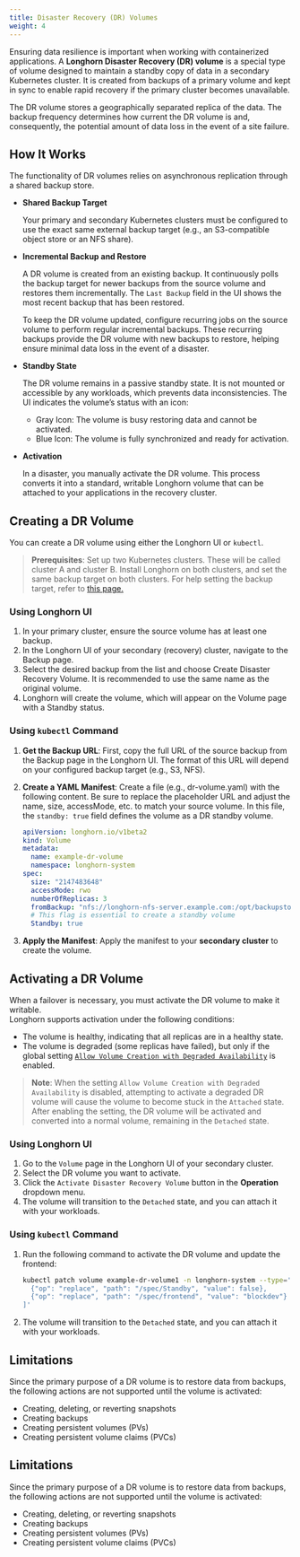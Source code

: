 ```yaml
---
title: Disaster Recovery (DR) Volumes
weight: 4
---
```


Ensuring data resilience is important when working with containerized applications.
A **Longhorn Disaster Recovery (DR) volume** is a special type of volume designed to maintain a standby copy of data in a secondary Kubernetes cluster. It is created from backups of a primary volume and kept in sync to enable rapid recovery if the primary cluster becomes unavailable.

The DR volume stores a geographically separated replica of the data. The backup frequency determines how current the DR volume is and, consequently, the potential amount of data loss in the event of a site failure.

## How It Works

The functionality of DR volumes relies on asynchronous replication through a shared backup store.

- **Shared Backup Target**

    Your primary and secondary Kubernetes clusters must be configured to use the exact same external backup target (e.g., an S3-compatible object store or an NFS share).

- **Incremental Backup and Restore**

    A DR volume is created from an existing backup. It continuously polls the backup target for newer backups from the source volume and restores them incrementally. The `Last Backup` field in the UI shows the most recent backup that has been restored.

    To keep the DR volume updated, configure recurring jobs on the source volume to perform regular incremental backups. These recurring backups provide the DR volume with new backups to restore, helping ensure minimal data loss in the event of a disaster.

- **Standby State**

    The DR volume remains in a passive standby state. It is not mounted or accessible by any workloads, which prevents data inconsistencies. The UI indicates the volume’s status with an icon:

    - Gray Icon: The volume is busy restoring data and cannot be activated.
    - Blue Icon: The volume is fully synchronized and ready for activation.

- **Activation**

    In a disaster, you manually activate the DR volume. This process converts it into a standard, writable Longhorn volume that can be attached to your applications in the recovery cluster.

## Creating a DR Volume

You can create a DR volume using either the Longhorn UI or `kubectl`.

> **Prerequisites**: Set up two Kubernetes clusters. These will be called cluster A and cluster B. Install Longhorn on both clusters, and set the same backup target on both clusters. For help setting the backup target, refer to [this page.](../backup-and-restore/set-backup-target)

### Using Longhorn UI

1. In your primary cluster, ensure the source volume has at least one backup.
2. In the Longhorn UI of your secondary (recovery) cluster, navigate to the Backup page.
3. Select the desired backup from the list and choose Create Disaster Recovery Volume. It is recommended to use the same name as the original volume.
4. Longhorn will create the volume, which will appear on the Volume page with a Standby status.

### Using `kubectl` Command

1. **Get the Backup URL**: First, copy the full URL of the source backup from the Backup page in the Longhorn UI. The format of this URL will depend on your configured backup target (e.g., S3, NFS).

2. **Create a YAML Manifest**: Create a file (e.g., dr-volume.yaml) with the following content. Be sure to replace the placeholder URL and adjust the name, size, accessMode, etc. to match your source volume. In this file, the `standby: true` field defines the volume as a DR standby volume.

    ```yaml
    apiVersion: longhorn.io/v1beta2
    kind: Volume
    metadata:
      name: example-dr-volume
      namespace: longhorn-system
    spec:
      size: "2147483648"
      accessMode: rwo
      numberOfReplicas: 3
      fromBackup: "nfs://longhorn-nfs-server.example.com:/opt/backupstore?backup=backup-b69a1249e97f4a27&volume=pvc-33509786-92d7-427c-9b5a-b6d61d56b063"
      # This flag is essential to create a standby volume
      Standby: true
    ```

3. **Apply the Manifest**: Apply the manifest to your **secondary cluster** to create the volume.

## Activating a DR Volume

When a failover is necessary, you must activate the DR volume to make it writable.  
Longhorn supports activation under the following conditions:

- The volume is healthy, indicating that all replicas are in a healthy state.
- The volume is degraded (some replicas have failed), but only if the global setting [`Allow Volume Creation with Degraded Availability`](../../references/settings/#allow-volume-creation-with-degraded-availability) is enabled.

> **Note**: When the setting `Allow Volume Creation with Degraded Availability` is disabled, attempting to activate a degraded DR volume will cause the volume to become stuck in the `Attached` state.  
> After enabling the setting, the DR volume will be activated and converted into a normal volume, remaining in the `Detached` state.

### Using Longhorn UI

1. Go to the `Volume` page in the Longhorn UI of your secondary cluster.
2. Select the DR volume you want to activate.
3. Click the `Activate Disaster Recovery Volume` button in the **Operation** dropdown menu.
4. The volume will transition to the `Detached` state, and you can attach it with your workloads.

### Using `kubectl` Command

1. Run the following command to activate the DR volume and update the frontend:

    ```bash
    kubectl patch volume example-dr-volume1 -n longhorn-system --type='json' -p='[
      {"op": "replace", "path": "/spec/Standby", "value": false},
      {"op": "replace", "path": "/spec/frontend", "value": "blockdev"}
    ]'
    ```

2. The volume will transition to the `Detached` state, and you can attach it with your workloads.

## Limitations

Since the primary purpose of a DR volume is to restore data from backups, the following actions are not supported until the volume is activated:

- Creating, deleting, or reverting snapshots
- Creating backups
- Creating persistent volumes (PVs)
- Creating persistent volume claims (PVCs)

## Limitations

Since the primary purpose of a DR volume is to restore data from backups, the following actions are not supported until the volume is activated:

- Creating, deleting, or reverting snapshots
- Creating backups
- Creating persistent volumes (PVs)
- Creating persistent volume claims (PVCs)
